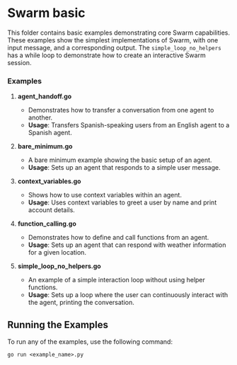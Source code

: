 # Swarm basic

This folder contains basic examples demonstrating core Swarm capabilities. These examples show the simplest implementations of Swarm, with one input message, and a corresponding output. The `simple_loop_no_helpers` has a while loop to demonstrate how to create an interactive Swarm session.

### Examples

1. **agent_handoff.go**

   - Demonstrates how to transfer a conversation from one agent to another.
   - **Usage**: Transfers Spanish-speaking users from an English agent to a Spanish agent.

2. **bare_minimum.go**

   - A bare minimum example showing the basic setup of an agent.
   - **Usage**: Sets up an agent that responds to a simple user message.

3. **context_variables.go**

   - Shows how to use context variables within an agent.
   - **Usage**: Uses context variables to greet a user by name and print account details.

4. **function_calling.go**

   - Demonstrates how to define and call functions from an agent.
   - **Usage**: Sets up an agent that can respond with weather information for a given location.

5. **simple_loop_no_helpers.go**
   - An example of a simple interaction loop without using helper functions.
   - **Usage**: Sets up a loop where the user can continuously interact with the agent, printing the conversation.

## Running the Examples

To run any of the examples, use the following command:

```shell
go run <example_name>.py
```
